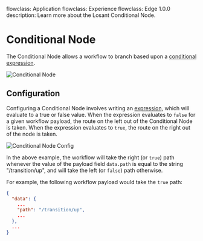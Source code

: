 flowclass: Application
flowclass: Experience
flowclass: Edge 1.0.0
description: Learn more about the Losant Conditional Node.

# Conditional Node

The Conditional Node allows a workflow to branch based upon a [conditional expression](/workflows/accessing-payload-data/#expressions).

![Conditional Node](/images/workflows/logic/conditional-node.png "Conditional Node")

## Configuration

Configuring a Conditional Node involves writing an [expression](/workflows/accessing-payload-data/#expressions), which will evaluate to a true or false value. When the expression evaluates to `false` for a given workflow payload, the route on the left out of the Conditional Node is taken. When the expression evaluates to `true`, the route on the right out of the node is taken.

![Conditional Node Config](/images/workflows/logic/conditional-node-config.png "Conditional Node Config")

In the above example, the workflow will take the right (or `true`) path whenever the value of the payload field `data.path` is equal to the string "/transition/up", and will take the left (or `false`) path otherwise.

For example, the following workflow payload would take the `true` path:

```json
{
  "data": {
    ...
    "path": "/transition/up",
    ...
  },
  ...
}
```
